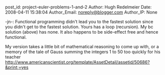 post_id: project-euler-problems-1-and-2
Author: Hugh Redelmeier
Date: 2008-04-11 15:38:04
Author_Email: noreply@blogger.com
Author_IP: None

-jn-:
Functional programming didn't lead you to the fastest solution since you
didn't get to the fastest solution.  Yours has a loop (recursion). My bc
solution (above) has none.  It also happens to be side-effect free and hence
functional.

My version takes a little bit of mathematical reasoning to come up with, or a
memory of the tale of Gauss summing the integers 1 to 50 too quickly for his
teacher http://www.americanscientist.org/template/AssetDetail/assetid/50686?&print;=yes
